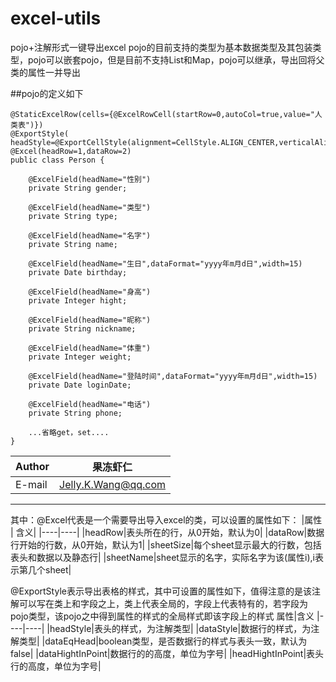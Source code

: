 # excel-utils

pojo+注解形式一键导出excel
pojo的目前支持的类型为基本数据类型及其包装类型，pojo可以嵌套pojo，但是目前不支持List和Map，pojo可以继承，导出回将父类的属性一并导出

##pojo的定义如下

```java(type)
@StaticExcelRow(cells={@ExcelRowCell(startRow=0,autoCol=true,value="人类表")})
@ExportStyle( headStyle=@ExportCellStyle(alignment=CellStyle.ALIGN_CENTER,verticalAlignment=CellStyle.VERTICAL_CENTER,fontStyle=@ExportFontStyle(color=HSSFColor.DARK_BLUE.index)))
@Excel(headRow=1,dataRow=2)
public class Person {

	@ExcelField(headName="性别")
    private String gender;

	@ExcelField(headName="类型")
	private String type;

	@ExcelField(headName="名字")
	private String name;

	@ExcelField(headName="生日",dataFormat="yyyy年m月d日",width=15)
	private Date birthday;

	@ExcelField(headName="身高")
	private Integer hight;

	@ExcelField(headName="昵称")
	private String nickname;

	@ExcelField(headName="体重")
	private Integer weight;

	@ExcelField(headName="登陆时间",dataFormat="yyyy年m月d日",width=15)
	private Date loginDate;
	
	@ExcelField(headName="电话")
	private String phone;
    
    ...省略get，set....
}
```
|Author|果冻虾仁|
|---|---
|E-mail|Jelly.K.Wang@qq.com
****
其中：@Excel代表是一个需要导出导入excel的类，可以设置的属性如下：
|属性 | 含义|
|----|----|
|headRow|表头所在的行，从0开始，默认为0|
|dataRow|数据行开始的行数，从0开始，默认为1|
|sheetSize|每个sheet显示最大的行数，包括表头和数据以及静态行|
|sheetName|sheet显示的名字，实际名字为该(属性i),i表示第几个sheet|

@ExportStyle表示导出表格的样式，其中可设置的属性如下，值得注意的是该注解可以写在类上和字段之上，类上代表全局的，字段上代表特有的，若字段为pojo类型，该pojo之中得到属性的样式的全局样式即该字段上的样式
属性|含义
|----|----|
|headStyle|表头的样式，为注解类型|
|dataStyle|数据行的样式，为注解类型|
|dataEqHead|boolean类型，是否数据行的样式与表头一致，默认为false|
|dataHightInPoint|数据行的的高度，单位为字号|
|headHightInPoint|表头行的高度，单位为字号|


